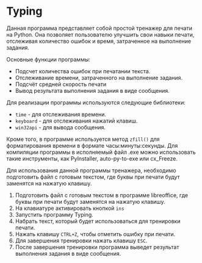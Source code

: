 # Typing

Данная программа представляет собой простой тренажер для печати на Python. Она позволяет пользователю улучшить свои навыки печати, отслеживая количество ошибок и время, затраченное на выполнение задания.

Основные функции программы:
- Подсчет количества ошибок при печатании текста.
- Отслеживание времени, затраченного на выполнение задания.
- Подсчёт средней скорость печати 
- Вывод результата выполнения задания в виде сообщения.

Для реализации программы используются следующие библиотеки:
- `time` - для отслеживания времени.
- `keyboard` - для отслеживания нажатий клавиш.
- `win32api` - для вывода сообщения.

Кроме того, в программе используется метод `zfill()` для форматирования времени в формате часы:минуты:секунды.
Для компиляции программы в исполняемый файл .exe можно использовать такие инструменты, как PyInstaller, auto-py-to-exe или cx_Freeze.

Для использования данной программы тренажера, необходимо подготовить файл с готовым текстом, где буквы при печати будут заменятся на нажатую клавишу. 

1. Подготовить файл с готовым текстом в программе libreoffice, где буквы при печати будут заменятся на нажатую клавишу. 
2. На клавиатуре активировать кнопкой `ins`
5. Запустить программу Typing.
6. Набрать текст, который будет использоваться для тренировки печати.
7. Нажать клавишу `CTRL+Z`, чтобы отметить ошибку при печати.
8. Для завершения тренировки нажать клавишу `ESC`.
9. После завершения тренировки программа выведет результат выполнения задания в виде сообщения.
